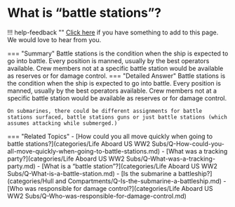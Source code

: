 # What is “battle stations”?

!!! help-feedback ""
    [Click here](https://replace.md) if you have something to add to this page. We would love to hear from you.

=== "Summary"
    Battle stations is the condition when the ship is expected to go into battle. Every position is manned, usually by the best operators available. Crew members not at a specific battle station would be available as reserves or for damage control.
=== "Detailed Answer"
    Battle stations is the condition when the ship is expected to go into battle.  Every position is manned, usually by the best operators available.  Crew members not at a specific battle station would be available as reserves or for damage control.

    On submarines, there could be different assignments for battle stations surfaced, battle stations guns or just battle stations (which assumes attacking while submerged.)
=== "Related Topics"
    - [How could you all move quickly when going to battle stations?](categories/Life Aboard US WW2 Subs/Q-How-could-you-all-move-quickly-when-going-to-battle-stations.md)
    - [What was a tracking party?](categories/Life Aboard US WW2 Subs/Q-What-was-a-tracking-party.md)
    - [What is a “battle station”?](categories/Life Aboard US WW2 Subs/Q-What-is-a-battle-station.md)
    - [Is the submarine a battleship?](categories/Hull and Compartments/Q-Is-the-submarine-a-battleship.md)
    - [Who was responsible for damage control?](categories/Life Aboard US WW2 Subs/Q-Who-was-responsible-for-damage-control.md)
